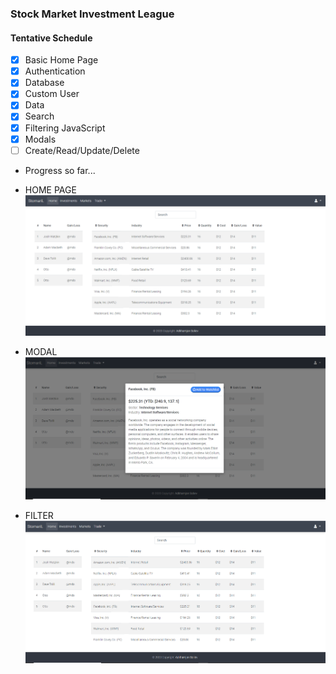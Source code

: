 ### Stock Market Investment League

#### Tentative Schedule
- [x] Basic Home Page
- [x] Authentication
- [x] Database
- [x] Custom User
- [x] Data
- [x] Search
- [x] Filtering JavaScript
- [x] Modals
- [ ] Create/Read/Update/Delete

- Progress so far...
- HOME PAGE
![alt text](screenshots/homepage.PNG)

- MODAL 
![alt text](screenshots/Modal.PNG)

- FILTER
![alt text](screenshots/Filter.PNG)
